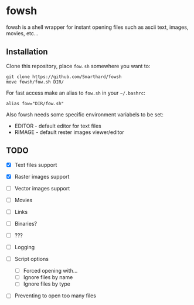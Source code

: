 # fowsh 
fowsh is a shell wrapper for instant opening files such as ascii text, images, movies, etc...

## Installation

Clone this repository, place `fow.sh` somewhere you want to:
```shell
git clone https://github.com/Smarthard/fowsh
move fowsh/fow.sh DIR/
```

For fast access make an alias to `fow.sh` in your `~/.bashrc`:
```shell
alias fow="DIR/fow.sh"
```

Also fowsh needs some specific environment variabels to be set:
- EDITOR - default editor for text files
- RIMAGE - default rester images viewer/editor

## TODO
- [x] Text files support
- [x] Raster images support
- [ ] Vector images support
- [ ] Movies
- [ ] Links
- [ ] Binaries?
- [ ] ???
- [ ] Logging
- [ ] Script options
   - [ ] Forced opening with...
   - [ ] Ignore files by name
   - [ ] Ignore files by type
- [ ] Preventing to open too many files


